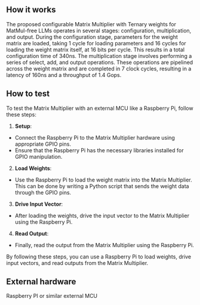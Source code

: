 <!---

This file is used to generate your project datasheet. Please fill in the information below and delete any unused
sections.

You can also include images in this folder and reference them in the markdown. Each image must be less than
512 kb in size, and the combined size of all images must be less than 1 MB.
-->

## How it works

The proposed configurable Matrix Multiplier with Ternary weights for MatMul-free LLMs operates in several stages: configuration, multiplication, and output.
During the configuration stage, parameters for the weight matrix are loaded, taking 1 cycle for loading parameters and 16 cycles for loading the weight matrix itself, at 16 bits per cycle. This results in a total configuration time of 340ns.
The multiplication stage involves performing a series of select, add, and output operations. These operations are pipelined across the weight matrix and are completed in 7 clock cycles, resulting in a latency of 160ns and a throughput of 1.4 Gops.

## How to test

To test the Matrix Multiplier with an external MCU like a Raspberry Pi, follow these steps:

1. **Setup**:
  - Connect the Raspberry Pi to the Matrix Multiplier hardware using appropriate GPIO pins.
  - Ensure that the Raspberry Pi has the necessary libraries installed for GPIO manipulation.

2. **Load Weights**:
  - Use the Raspberry Pi to load the weight matrix into the Matrix Multiplier. This can be done by writing a Python script that sends the weight data through the GPIO pins.

3. **Drive Input Vector**:
  - After loading the weights, drive the input vector to the Matrix Multiplier using the Raspberry Pi.

4. **Read Output**:
  - Finally, read the output from the Matrix Multiplier using the Raspberry Pi.

By following these steps, you can use a Raspberry Pi to load weights, drive input vectors, and read outputs from the Matrix Multiplier.

## External hardware

Raspberry PI or similar external MCU
